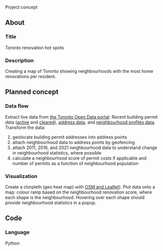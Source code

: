  Project concept
## About
### Title
Toronto renovation hot spots
### Description
Creating a map of Toronto showing neighbourhoods with the most home renovations per resident.

## Planned concept
### Data flow
Extract live data from [the Toronto Open Data portal](https://open.toronto.ca/): Recent building permit data ([active](https://open.toronto.ca/dataset/building-permits-active-permits/) and [cleared](https://open.toronto.ca/dataset/building-permits-cleared-permits/)), [address data](https://open.toronto.ca/dataset/address-points-municipal-toronto-one-address-repository/), and [neighbourhood profiles data](https://open.toronto.ca/dataset/neighbourhood-profiles/). Transform the data: 
1. geolocate building permit addresses into address points
2. attach neighbourhood data to address points by geofencing
3. attach 2011, 2016, and 2021 neighbourhood data to understand change in neighbourhood statistics, where possible
4. calculate a neighbourhood score of permit costs if applicable and number of permits as a function of neighbourhood population
### Visualization
Create a clorpleth (geo heat map) with [OSM and Leaflet](https://leafletjs.com/examples/choropleth/)). Plot data onto a map: colour ramp based on the neighbourhood renovation score, where each shape is the neighbourhood. Hovering over each shape should provide neighbourhood statistics in a popup.
## Code

### Language
Python

